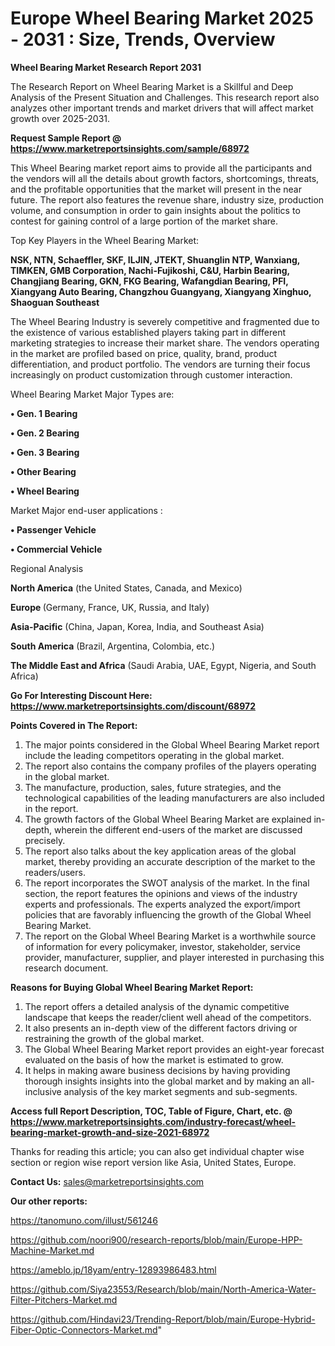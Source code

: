 # Europe Wheel Bearing Market 2025 - 2031 : Size, Trends, Overview

<strong>Wheel Bearing Market Research Report 2031</strong>

The Research Report on Wheel Bearing Market is a Skillful and Deep Analysis of the Present Situation and Challenges. This research report also analyzes other important trends and market drivers that will affect market growth over 2025-2031.

<strong>Request Sample Report @ <a href=https://www.marketreportsinsights.com/sample/68972>https://www.marketreportsinsights.com/sample/68972</a></strong>

This Wheel Bearing market report aims to provide all the participants and the vendors will all the details about growth factors, shortcomings, threats, and the profitable opportunities that the market will present in the near future. The report also features the revenue share, industry size, production volume, and consumption in order to gain insights about the politics to contest for gaining control of a large portion of the market share.

Top Key Players in the Wheel Bearing Market:

<strong>NSK, NTN, Schaeffler, SKF, ILJIN, JTEKT, Shuanglin NTP, Wanxiang, TIMKEN, GMB Corporation, Nachi-Fujikoshi, C&U, Harbin Bearing, Changjiang Bearing, GKN, FKG Bearing, Wafangdian Bearing, PFI, Xiangyang Auto Bearing, Changzhou Guangyang, Xiangyang Xinghuo, Shaoguan Southeast</strong>

The Wheel Bearing Industry is severely competitive and fragmented due to the existence of various established players taking part in different marketing strategies to increase their market share. The vendors operating in the market are profiled based on price, quality, brand, product differentiation, and product portfolio. The vendors are turning their focus increasingly on product customization through customer interaction.

Wheel Bearing Market Major Types are:

<strong>• Gen. 1 Bearing

• Gen. 2 Bearing

• Gen. 3 Bearing

• Other Bearing

• Wheel Bearing</strong>

Market Major end-user applications :

<strong>• Passenger Vehicle

• Commercial Vehicle</strong>

Regional Analysis

</u><strong><b>North America</b></strong> (the United States, Canada, and Mexico)

<strong><b>Europe </b></strong>(Germany, France, UK, Russia, and Italy)

<strong><b>Asia-Pacific</b></strong> (China, Japan, Korea, India, and Southeast Asia)

<strong><b>South America</b></strong> (Brazil, Argentina, Colombia, etc.)

<strong><b>The Middle East and Africa</b></strong> (Saudi Arabia, UAE, Egypt, Nigeria, and South Africa)

<strong>Go For Interesting Discount Here: <a href=https://www.marketreportsinsights.com/discount/68972>https://www.marketreportsinsights.com/discount/68972</a></strong>

<strong>Points Covered in The Report:</strong>
<ol>
  <li>The major points considered in the Global Wheel Bearing Market report include the leading competitors operating in the global market.</li>
  <li>The report also contains the company profiles of the players operating in the global market.</li>
  <li>The manufacture, production, sales, future strategies, and the technological capabilities of the leading manufacturers are also included in the report.</li>
  <li>The growth factors of the Global Wheel Bearing Market are explained in-depth, wherein the different end-users of the market are discussed precisely.</li>
  <li>The report also talks about the key application areas of the global market, thereby providing an accurate description of the market to the readers/users.</li>
  <li>The report incorporates the SWOT analysis of the market. In the final section, the report features the opinions and views of the industry experts and professionals. The experts analyzed the export/import policies that are favorably influencing the growth of the Global Wheel Bearing Market.</li>
  <li>The report on the Global Wheel Bearing Market is a worthwhile source of information for every policymaker, investor, stakeholder, service provider, manufacturer, supplier, and player interested in purchasing this research document.</li>
</ol>
<strong>Reasons for Buying Global Wheel Bearing Market Report:</strong>

<ol>
  <li>The report offers a detailed analysis of the dynamic competitive landscape that keeps the reader/client well ahead of the competitors.</li>
  <li>It also presents an in-depth view of the different factors driving or restraining the growth of the global market.</li>
  <li>The Global Wheel Bearing Market report provides an eight-year forecast evaluated on the basis of how the market is estimated to grow.</li>
  <li>It helps in making aware business decisions by having providing thorough insights insights into the global market and by making an all-inclusive analysis of the key market segments and sub-segments.</li>
</ol>
<strong>Access full Report Description, TOC, Table of Figure, Chart, etc. @ <a href=https://www.marketreportsinsights.com/industry-forecast/wheel-bearing-market-growth-and-size-2021-68972>https://www.marketreportsinsights.com/industry-forecast/wheel-bearing-market-growth-and-size-2021-68972</a></strong>


Thanks for reading this article; you can also get individual chapter wise section or region wise report version like Asia, United States, Europe.

<strong>Contact Us:</strong>
sales@marketreportsinsights.com

<strong>Our other reports:</strong>

<a href=https://tanomuno.com/illust/561246>https://tanomuno.com/illust/561246</a>

<a href=https://github.com/noori900/research-reports/blob/main/Europe-HPP-Machine-Market.md>https://github.com/noori900/research-reports/blob/main/Europe-HPP-Machine-Market.md</a>

<a href=https://ameblo.jp/18yam/entry-12893986483.html>https://ameblo.jp/18yam/entry-12893986483.html</a>

<a href=https://github.com/Siya23553/Research/blob/main/North-America-Water-Filter-Pitchers-Market.md>https://github.com/Siya23553/Research/blob/main/North-America-Water-Filter-Pitchers-Market.md</a>

<a href=https://github.com/Hindavi23/Trending-Report/blob/main/Europe-Hybrid-Fiber-Optic-Connectors-Market.md>https://github.com/Hindavi23/Trending-Report/blob/main/Europe-Hybrid-Fiber-Optic-Connectors-Market.md</a>"
